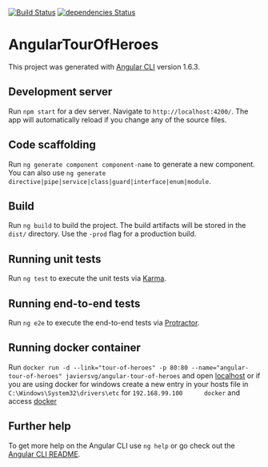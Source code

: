 [![Build Status](https://travis-ci.org/javiersvg/angular-tour-of-heroes.svg?branch=master)](https://travis-ci.org/javiersvg/angular-tour-of-heroes)
[![dependencies Status](https://david-dm.org/javiersvg/angular-tour-of-heroes/status.svg)](https://david-dm.org/javiersvg/angular-tour-of-heroes)
# AngularTourOfHeroes 

This project was generated with [Angular CLI](https://github.com/angular/angular-cli) version 1.6.3.

## Development server

Run `npm start` for a dev server. Navigate to `http://localhost:4200/`. The app will automatically reload if you change any of the source files.

## Code scaffolding

Run `ng generate component component-name` to generate a new component. You can also use `ng generate directive|pipe|service|class|guard|interface|enum|module`.

## Build

Run `ng build` to build the project. The build artifacts will be stored in the `dist/` directory. Use the `-prod` flag for a production build.

## Running unit tests

Run `ng test` to execute the unit tests via [Karma](https://karma-runner.github.io).

## Running end-to-end tests

Run `ng e2e` to execute the end-to-end tests via [Protractor](http://www.protractortest.org/).

## Running docker container

Run `docker run -d --link="tour-of-heroes" -p 80:80 --name="angular-tour-of-heroes" javiersvg/angular-tour-of-heroes`
and open [localhost](https://localhost) or if you are using docker for windows create a new entry in your hosts file in
`C:\Windows\System32\drivers\etc` for `192.168.99.100      docker` and access [docker](https://docker)

## Further help

To get more help on the Angular CLI use `ng help` or go check out the [Angular CLI README](https://github.com/angular/angular-cli/blob/master/README.md).
